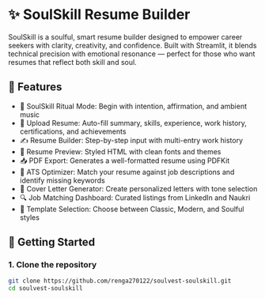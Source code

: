 # ✨ SoulSkill Resume Builder

SoulSkill is a soulful, smart resume builder designed to empower career seekers with clarity, creativity, and confidence. Built with Streamlit, it blends technical precision with emotional resonance — perfect for those who want resumes that reflect both skill and soul.

## 🌟 Features

- 🪷 SoulSkill Ritual Mode: Begin with intention, affirmation, and ambient music
- 📂 Upload Resume: Auto-fill summary, skills, experience, work history, certifications, and achievements
- ✍️ Resume Builder: Step-by-step input with multi-entry work history
- 📄 Resume Preview: Styled HTML with clean fonts and themes
- 📥 PDF Export: Generates a well-formatted resume using PDFKit
- 🧠 ATS Optimizer: Match your resume against job descriptions and identify missing keywords
- 💌 Cover Letter Generator: Create personalized letters with tone selection
- 🔍 Job Matching Dashboard: Curated listings from LinkedIn and Naukri
- 🎨 Template Selection: Choose between Classic, Modern, and Soulful styles

## 🚀 Getting Started

### 1. Clone the repository

```bash
git clone https://github.com/renga270122/soulvest-soulskill.git
cd soulvest-soulskill
